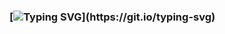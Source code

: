 ### [![Typing SVG](https://readme-typing-svg.demolab.com?font=Fira+Code&pause=1000&color=3F66AC&background=1177FF00&width=435&lines=Welcome+to+my+page!+I'm+Frontend+Developer.)](https://git.io/typing-svg)

<!--
**rsypchenko/rsypchenko** is a ✨ _special_ ✨ repository because its `README.md` (this file) appears on your GitHub profile.

Here are some ideas to get you started:

- 🔭 I’m currently working on ...
- 🌱 I’m currently learning ...
- 👯 I’m looking to collaborate on ...
- 🤔 I’m looking for help with ...
- 💬 Ask me about ...
- 📫 How to reach me: ...
- 😄 Pronouns: ...
- ⚡ Fun fact: ...
-->
